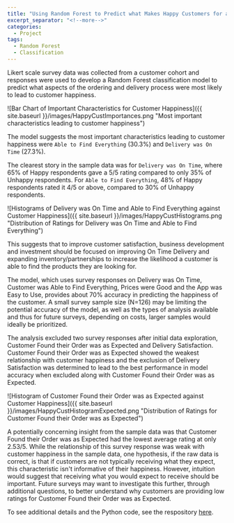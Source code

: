 ```yaml
---
title: "Using Random Forest to Predict what Makes Happy Customers for a Delivery Service"
excerpt_separator: "<!--more-->"
categories:
  - Project
tags:
  - Random Forest
  - Classification
---
```


Likert scale survey data was collected from a customer cohort and responses were used to develop a Random Forest classification model to predict what aspects of the ordering and delivery process were most likely to lead to customer happiness.

![Bar Chart of Important Characteristics for Customer Happiness]({{ site.baseurl }}/images/HappyCustImportances.png "Most important characteristics leading to customer happiness")

<!--more-->

The model suggests the most important characteristics leading to customer happiness were `Able to Find Everything` (30.3%) and `Delivery was On Time` (27.3%).

The clearest story in the sample data was for `Delivery was On Time`, where 65% of Happy respondents gave a 5/5 rating compared to only 35% of Unhappy respondents. For `Able to Find Everything`, 48% of Happy respondents rated it 4/5 or above, compared to 30% of Unhappy respondents.

![Histograms of Delivery was On Time and Able to Find Everything against Customer Happiness]({{ site.baseurl }}/images/HappyCustHistograms.png "Distribution of Ratings for Delivery was On Time and Able to Find Everything")

This suggests that to improve customer satisfaction, business development and investment should be focused on improving On Time Delivery and expanding inventory/partnerships to increase the likelihood a customer is able to find the products they are looking for.

The model, which uses survey responses on Delivery was On Time, Customer was Able to Find Everything, Prices were Good and the App was Easy to Use, provides about 70% accuracy in predicting the happiness of the customer. A small survey sample size (N=126) may be limiting the potential accuracy of the model, as well as the types of analysis available and thus for future surveys, depending on costs, larger samples would ideally be prioritized.

The analysis excluded two survey responses after initial data exploration, Customer Found their Order was as Expected and Delivery Satisfaction. Customer Found their Order was as Expected showed the weakest relationship with customer happiness and the exclusion of Delivery Satisfaction was determined to lead to the best performance in model accuracy when excluded along with Customer Found their Order was as Expected.

![Histogram of Customer Found their Order was as Expected against Customer Happiness]({{ site.baseurl }}/images/HappyCustHistogramExpected.png "Distribution of Ratings for Customer Found their Order was as Expected")

A potentially concerning insight from the sample data was that Customer Found their Order was as Expected had the lowest average rating at only 2.53/5. While the relationship of this survey response was weak with customer happiness in the sample data, one hypothesis, if the raw data is correct, is that if customers are not typically receiving what they expect, this characteristic isn't informative of their happiness. However, intuition would suggest that receiving what you would expect to receive should be important. Future surveys may want to investigate this further, through additional questions, to better understand why customers are providing low ratings for Customer Found their Order was as Expected.

To see additional details and the Python code, see the respository [here](https://github.com/jamelvin/K85eN3vyoFJwCQ3W).
